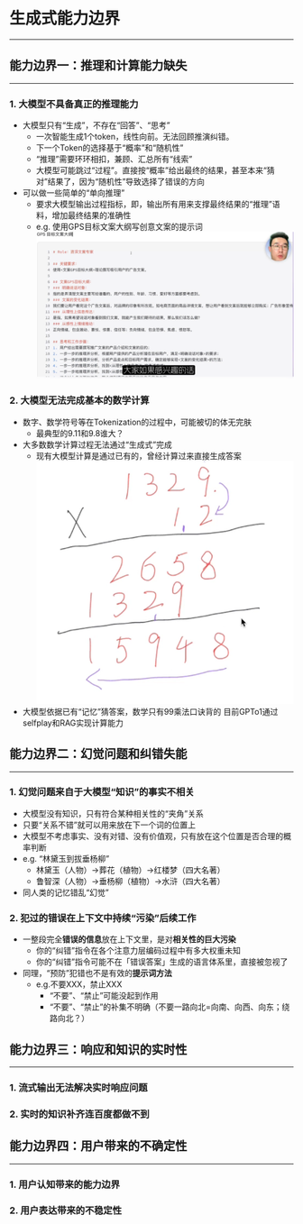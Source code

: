 # 生成式能力边界
---

## 能力边界一：推理和计算能力缺失
---
### 1. 大模型不具备真正的推理能力
- 大模型只有“生成”，不存在“回答”、“思考”
	- 一次智能生成1个token，线性向前。无法回顾推演纠错。
	- 下一个Token的选择基于“概率”和“随机性”
	- “推理”需要环环相扣，兼顾、汇总所有“线索”
	- 大模型可能跳过“过程”。直接按“概率”给出最终的结果，甚至本来“猜对”结果了，因为“随机性”导致选择了错误的方向
- 可以做一些简单的“单向推理”
	- 要求大模型输出过程指标，即，输出所有用来支撑最终结果的“推理”语料，增加最终结果的准确性
	- e.g. 使用GPS目标文案大纲写创意文案的提示词
![](inbox/Pasted%20image%2020250831205816.png)

### 2. 大模型无法完成基本的数学计算
- 数字、数学符号等在Tokenization的过程中，可能被切的体无完肤
	- 最典型的9.11和9.8谁大？
- 大多数数学计算过程无法通过“生成式”完成
	- 现有大模型计算是通过已有的，曾经计算过来直接生成答案![](inbox/Pasted%20image%2020250831210155.png)
- 大模型依据已有“记忆”猜答案，数学只有99乘法口诀背的
目前GPTo1通过selfplay和RAG实现计算能力

## 能力边界二：幻觉问题和纠错失能
---
### 1. 幻觉问题来自于大模型“知识”的事实不相关
- 大模型没有知识，只有符合某种相关性的“夹角”关系
- 只要“关系不错”就可以用来放在下一个词的位置上
- 大模型不考虑事实、没有对错、没有价值观，只有放在这个位置是否合理的概率判断
- e.g. “林黛玉到拔垂杨柳”
	- 林黛玉（人物）->葬花（植物）->红楼梦（四大名著）
	- 鲁智深（人物）->垂杨柳（植物）->水浒（四大名著）
- 同人类的记忆错乱“幻觉”
### 2. 犯过的错误在上下文中持续“污染”后续工作
- 一整段完全**错误的信息**放在上下文里，是对**相关性的巨大污染**
	- 你的“纠错”指令在各个注意力层编码过程中有多大权重未知
	- 你的“纠错”指令可能不在「错误答案」生成的语言体系里，直接被忽视了
- 同理，“预防”犯错也不是有效的**提示词方法**
	- e.g.不要XXX，禁止XXX
		- “不要”、“禁止”可能没起到作用
		- “不要”、“禁止”的补集不明确（不要一路向北=向南、向西、向东；绕路向北？）

## 能力边界三：响应和知识的实时性
---
### 1. 流式输出无法解决实时响应问题

### 2. 实时的知识补齐连百度都做不到

## 能力边界四：用户带来的不确定性
---
### 1. 用户认知带来的能力边界

### 2. 用户表达带来的不稳定性

